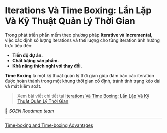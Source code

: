 # Iterations Và Time Boxing: Lần Lặp Và Kỹ Thuật Quản Lý Thời Gian

Trong phát triển phần mềm theo phương pháp **Iterative và Incremental**, việc xác định số lượng iterations và thời lượng cho từng iteration ảnh hưởng trực tiếp đến:
- **Tiến độ dự án.**
- **Chất lượng sản phẩm.**
- **Khả năng thích nghi với thay đổi.**

**Time Boxing** là một kỹ thuật quản lý thời gian giúp đảm bảo các iteration được hoàn thành trong một khung thời gian cố định, tránh tình trạng kéo dài và mất kiểm soát.

>Xem bài viết chi tiết tại [Iterations Và Time Boxing: Lần Lặp Và Kỹ Thuật Quản Lý Thời Gian](https://dev.to/hcmute_project_988df1c63c/iterations-va-time-boxing-iji)

🌻 *SOEN Roadmap team*

---
[Time-boxing and Time-boxing Advantages](https://www.geeksforgeeks.org/time-boxing-and-time-boxing-advantages/)
